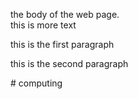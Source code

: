 the body of the web page. <br />this is more text
<p>this is the first paragraph</p>
<p>this is the second paragraph</p>
</body>
# computing
